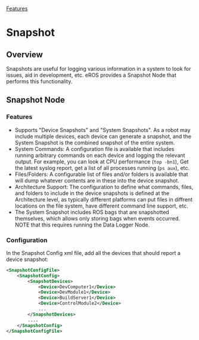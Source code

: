 [Features](../Features.md)

# Snapshot

## Overview
Snapshots are useful for logging various information in a system to look for issues, aid in development, etc.  eROS provides a Snapshot Node that performs this functionality.

## Snapshot Node

### Features
- Supports "Device Snapshots" and "System Snapshots".  As a robot may include multiple devices, each device can generate a snapshot, and the System Snapshot is the combined snapshot of the entire system.
- System Commands: A configuration file is available that includes running arbitrary commands on each device and logging the relevant output.  For example, you can look at CPU performance (`top -bn1`), Get the latest syslog report, get a list of all processes running (`ps aux`), etc.
- Files/Folders: A configurable list of files and/or folders is available that will dump whatever contents are in these into the device snapshot.
- Architecture Support: The configuration to define what commands, files, and folders to include in the device snapshots is defined at the Architecture level, as typically different platforms can put files in diffrent locations on the file system, have different command line support, etc.
- The System Snapshot includes ROS bags that are snapshotted themselves, which allows only storing bags when events occurred.  NOTE that this requires running the Data Logger Node.

### Configuration
In the Snapshot Config xml file, add all the devices that should report a device snapshot:
```xml
<SnapshotConfigFile>
    <SnapshotConfig>
        <SnapshotDevices>
            <Device>DevComputer1</Device>
            <Device>DevModule1</Device>
            <Device>BuildServer1</Device>
            <Device>ControlModule2</Device>
            ...
        </SnapshotDevices>
        ....
    </SnapshotConfig>
</SnapshotConfigFile>
```
